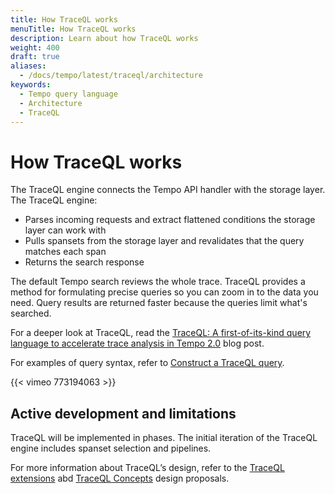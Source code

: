 ```yaml
---
title: How TraceQL works
menuTitle: How TraceQL works
description: Learn about how TraceQL works
weight: 400
draft: true
aliases:
  - /docs/tempo/latest/traceql/architecture
keywords:
  - Tempo query language
  - Architecture
  - TraceQL
---
```


<!-- This page is now hidden. It's very out of date. We need to either update or delete it. -->

# How TraceQL works

The TraceQL engine connects the Tempo API handler with the storage layer. The TraceQL engine:

- Parses incoming requests and extract flattened conditions the storage layer can work with
- Pulls spansets from the storage layer and revalidates that the query matches each span
- Returns the search response

The default Tempo search reviews the whole trace. TraceQL provides a method for formulating precise queries so you can zoom in to the data you need. Query results are returned faster because the queries limit what's searched.

For a deeper look at TraceQL, read the [TraceQL: A first-of-its-kind query language to accelerate trace analysis in Tempo 2.0](/blog/2022/11/30/traceql-a-first-of-its-kind-query-language-to-accelerate-trace-analysis-in-tempo-2.0/) blog post.

For examples of query syntax, refer to [Construct a TraceQL query](https://grafana.com/docs/tempo/<TEMPO_VERSION>/traceql/construct-a-traceql-query).

{{< vimeo 773194063 >}}

## Active development and limitations

TraceQL will be implemented in phases. The initial iteration of the TraceQL engine includes spanset selection and pipelines.

For more information about TraceQL’s design, refer to the [TraceQL extensions](https://github.com/grafana/tempo/blob/main/docs/design-proposals/2023-11%20TraceQL%20Extensions.md) abd [TraceQL Concepts](https://github.com/grafana/tempo/blob/main/docs/design-proposals/2022-04%20TraceQL%20Concepts.md) design proposals.
